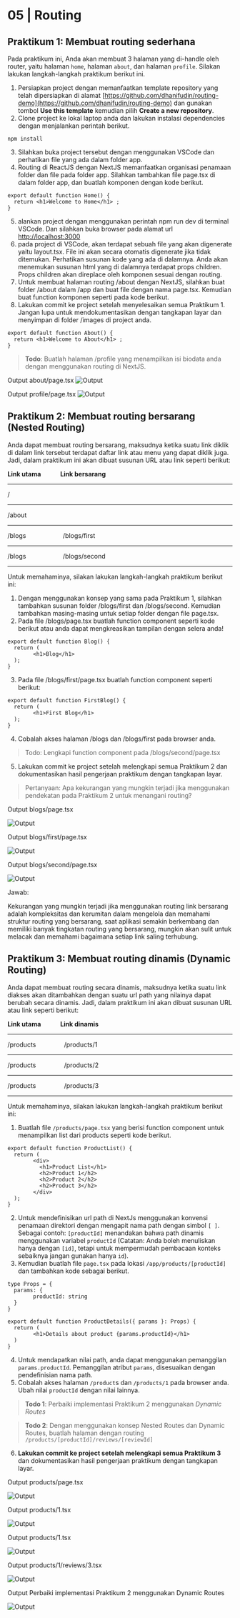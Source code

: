 # 05 | Routing

## Praktikum 1: Membuat routing sederhana

Pada praktikum ini, Anda akan membuat 3 halaman yang di-handle oleh router, yaitu halaman `home`, halaman `about`, dan halaman `profile`. Silakan lakukan langkah-langkah praktikum berikut ini.

1. Persiapkan project dengan memanfaatkan template repository yang telah dipersiapkan di alamat [https://github.com/dhanifudin/routing-demo](https://github.com/dhanifudin/routing-demo) dan gunakan tombol **Use this template** kemudian pilih **Create a new repository**.
2. Clone project ke lokal laptop anda dan lakukan instalasi dependencies dengan menjalankan perintah berikut.
```
npm install
```
3. Silahkan buka project tersebut dengan menggunakan VSCode dan perhatikan file yang ada dalam folder app.
4. Routing di ReactJS dengan NextJS memanfaatkan organisasi penamaan folder dan file pada folder app. Silahkan tambahkan file page.tsx di dalam folder app, dan buatlah komponen dengan kode berikut.
```tsx
export default function Home() {
  return <h1>Welcome to Home</h1> ;
}
```
5. alankan project dengan menggunakan perintah npm run dev di terminal VSCode. Dan silahkan buka browser pada alamat url [http://localhost:3000](http://localhost:3000)
6.  pada project di VSCode, akan terdapat sebuah file yang akan digenerate yaitu layout.tsx. File ini akan secara otomatis digenerate jika tidak ditemukan. Perhatikan susunan kode yang ada di dalamnya. Anda akan menemukan susunan html yang di dalamnya terdapat props children. Props children akan direplace oleh komponen sesuai dengan routing.
7. Untuk membuat halaman routing /about dengan NextJS, silahkan buat folder /about dalam /app dan buat file dengan nama page.tsx. Kemudian buat function komponen seperti pada kode berikut.
8. Lakukan commit ke project setelah menyelesaikan semua Praktikum 1. Jangan lupa untuk mendokumentasikan dengan tangkapan layar dan menyimpan di folder /images di project anda.
```tsx
export default function About() {
  return <h1>Welcome to About</h1> ;
}
```
>**Todo**: Buatlah halaman /profile yang menampilkan isi biodata anda dengan menggunakan routing di NextJS.

Output about/page.tsx
![Output](docs/ss1.png)

Output profile/page.tsx
![Output](docs/ss2.png)


## Praktikum 2: Membuat routing bersarang (Nested Routing)

Anda dapat membuat routing bersarang, maksudnya ketika suatu link diklik di dalam link tersebut terdapat daftar link atau menu yang dapat diklik juga. Jadi, dalam praktikum ini akan dibuat susunan URL atau link seperti berikut:

**Link utama** &nbsp; &nbsp; &nbsp; &nbsp; &nbsp; **Link bersarang**

---
/ 

---
/about

---
/blogs &nbsp; &nbsp; &nbsp; &nbsp; &nbsp; &nbsp; &nbsp; &nbsp; &nbsp; &nbsp; /blogs/first

---
/blogs &nbsp; &nbsp; &nbsp; &nbsp; &nbsp; &nbsp; &nbsp; &nbsp; &nbsp; &nbsp; /blogs/second

---

Untuk memahaminya, silakan lakukan langkah-langkah praktikum berikut ini:

1. Dengan menggunakan konsep yang sama pada Praktikum 1, silahkan tambahkan susunan folder /blogs/first dan /blogs/second. Kemudian tambahkan masing-masing untuk setiap folder dengan file page.tsx.
2. Pada file /blogs/page.tsx buatlah function component seperti kode berikut atau anda dapat mengkreasikan tampilan dengan selera anda!
```tsx
export default function Blog() {
  return (
        <h1>Blog</h1>
  );
}
```
3. Pada file /blogs/first/page.tsx buatlah function component seperti berikut:
```tsx
export default function FirstBlog() {
  return (
        <h1>First Blog</h1>
  );
}
```
4. Cobalah akses halaman /blogs dan /blogs/first pada browser anda.

>Todo: Lengkapi function component pada /blogs/second/page.tsx

5. Lakukan commit ke project setelah melengkapi semua Praktikum 2 dan dokumentasikan hasil pengerjaan praktikum dengan tangkapan layar.

>Pertanyaan: Apa kekurangan yang mungkin terjadi jika menggunakan pendekatan pada Praktikum 2 untuk menangani routing?

Output blogs/page.tsx

![Output](docs/ss3.png)

Output blogs/first/page.tsx

![Output](docs/ss4.png)

Output blogs/second/page.tsx

![Output](docs/ss5.png)

Jawab: 

Kekurangan yang mungkin terjadi jika menggunakan routing link bersarang adalah kompleksitas dan kerumitan dalam mengelola dan memahami struktur routing yang bersarang, saat aplikasi semakin berkembang dan memiliki banyak tingkatan routing yang bersarang, mungkin akan sulit untuk melacak dan memahami bagaimana setiap link saling terhubung.


## Praktikum 3: Membuat routing dinamis (Dynamic Routing)

Anda dapat membuat routing secara dinamis, maksudnya ketika suatu link diakses akan ditambahkan dengan suatu url path yang nilainya dapat berubah secara dinamis. Jadi, dalam praktikum ini akan dibuat susunan URL atau link seperti berikut:

**Link utama** &nbsp; &nbsp; &nbsp; &nbsp; &nbsp; **Link dinamis**

---
/products &nbsp; &nbsp; &nbsp; &nbsp; &nbsp; &nbsp; &nbsp; &nbsp;/products/1

---
/products &nbsp; &nbsp; &nbsp; &nbsp; &nbsp; &nbsp; &nbsp; &nbsp;/products/2

---
/products &nbsp; &nbsp; &nbsp; &nbsp; &nbsp; &nbsp; &nbsp; &nbsp;/products/3

---
Untuk memahaminya, silakan lakukan langkah-langkah praktikum berikut ini:

1. Buatlah file `/products/page.tsx` yang berisi function component untuk menampilkan list dari products seperti kode berikut.
```tsx
export default function ProductList() {
  return (
        <div>
          <h1>Product List</h1>
          <h2>Product 1</h2>
          <h2>Product 2</h2>
          <h2>Product 3</h2>
        </div>
  );
}
```
2. Untuk mendefinisikan url path di NextJs menggunakan konvensi penamaan direktori dengan mengapit nama path dengan simbol `[ ]`. Sebagai contoh: `[productId]` menandakan bahwa path dinamis menggunakan variabel `productId` (Catatan: Anda boleh menuliskan hanya dengan `[id]`, tetapi untuk mempermudah pembacaan konteks sebaiknya jangan gunakan hanya `id`).
3. Kemudian buatlah file `page.tsx` pada lokasi `/app/products/[productId]` dan tambahkan kode sebagai berikut.
```tsx
type Props = {
  params: {
        productId: string
  }
}

export default function ProductDetails({ params }: Props) {
  return (
        <h1>Details about product {params.productId}</h1>
  )
}
```
4. Untuk mendapatkan nilai path, anda dapat menggunakan pemanggilan `params.productId`. Pemanggilan atribut `params`, disesuaikan dengan pendefinisian nama path.
5. Cobalah akses halaman `/product`s dan `/products/1` pada browser anda. Ubah nilai `productId` dengan nilai lainnya.

>**Todo 1**: Perbaiki implementasi Praktikum 2 menggunakan *Dynamic Routes*

>**Todo 2**: Dengan menggunakan konsep Nested Routes dan Dynamic Routes, buatlah halaman dengan routing `/products/[productId]/reviews/[reviewId]`

6. **Lakukan commit ke project setelah melengkapi semua Praktikum 3** dan dokumentasikan hasil pengerjaan praktikum dengan tangkapan layar.

Output products/page.tsx

![Output](docs/ss6.png)

Output products/1.tsx

![Output](docs/ss7.png)

Output products/1.tsx

![Output](docs/ss7.png)

Output products/1/reviews/3.tsx

![Output](docs/ss8.png)

Output Perbaiki implementasi Praktikum 2 menggunakan Dynamic Routes

![Output](docs/ss9.png)